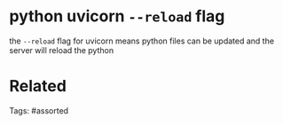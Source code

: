 # python uvicorn `--reload` flag
the `--reload` flag for uvicorn means python files can be updated and the server will reload the python

# Related

Tags:
    #assorted
